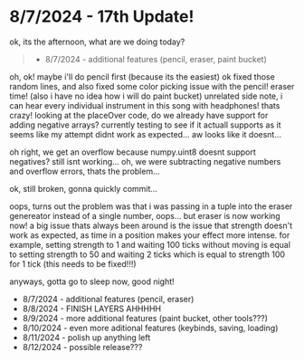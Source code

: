 # 8/7/2024 - 17th Update!

ok, its the afternoon, what are we doing today?

> - 8/7/2024 - additional features (pencil, eraser, paint bucket)

oh, ok! maybe i'll do pencil first (because its the easiest) ok fixed those random lines, and also fixed some color picking issue with the pencil! eraser time! (also i have no idea how i will do paint bucket) unrelated side note, i can hear every individual instrument in this song with headphones! thats crazy! looking at the placeOver code, do we already have support for adding negative arrays? currently testing to see if it actuall supports as it seems like my attempt didnt work as expected... aw looks like it doesnt...

oh right, we get an overflow because numpy.uint8 doesnt support negatives? still isnt working... oh, we were subtracting negative numbers and overflow errors, thats the problem...

ok, still broken, gonna quickly commit...

oops, turns out the problem was that i was passing in a tuple into the eraser genereator instead of a single number, oops... but eraser is now working now! a big issue thats always been around is the issue that  strength doesn't work as expected, as time in a position makes your effect more intense. for example, setting strength to 1 and waiting 100 ticks without moving is equal to setting strength to 50 and waiting 2 ticks which is equal to strength 100 for 1 tick (this needs to be fixed!!!)

anyways, gotta go to sleep now, good night!

-  8/7/2024 - additional features (pencil, eraser)
-  8/8/2024 - FINISH LAYERS AHHHHH
-  8/9/2024 - more additional features (paint bucket, other tools???)
- 8/10/2024 - even more aditional features (keybinds, saving, loading)
- 8/11/2024 - polish up anything left
- 8/12/2024 - possible release???